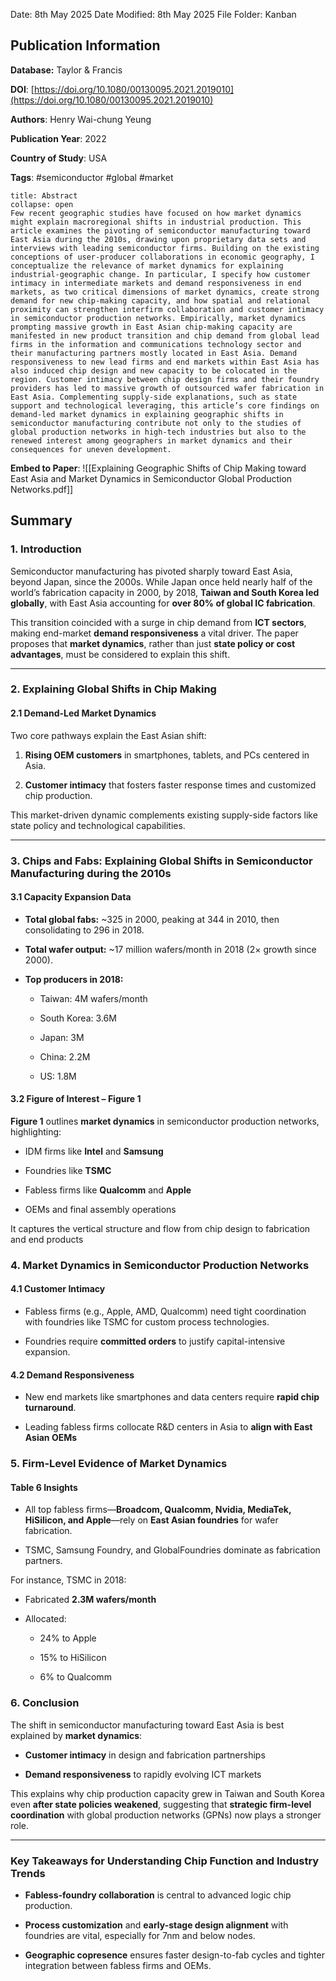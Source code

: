 Date: 8th May 2025
Date Modified: 8th May 2025
File Folder: Kanban
## Publication Information

**Database:** Taylor & Francis

**DOI**: [https://doi.org/10.1080/00130095.2021.2019010](https://doi.org/10.1080/00130095.2021.2019010)

**Authors**: Henry Wai-chung Yeung

**Publication Year**: 2022

**Country of Study**: USA

**Tags**: #semiconductor #global #market

```ad-abstract
title: Abstract
collapse: open
Few recent geographic studies have focused on how market dynamics might explain macroregional shifts in industrial production. This article examines the pivoting of semiconductor manufacturing toward East Asia during the 2010s, drawing upon proprietary data sets and interviews with leading semiconductor firms. Building on the existing conceptions of user-producer collaborations in economic geography, I conceptualize the relevance of market dynamics for explaining industrial-geographic change. In particular, I specify how customer intimacy in intermediate markets and demand responsiveness in end markets, as two critical dimensions of market dynamics, create strong demand for new chip-making capacity, and how spatial and relational proximity can strengthen interfirm collaboration and customer intimacy in semiconductor production networks. Empirically, market dynamics prompting massive growth in East Asian chip-making capacity are manifested in new product transition and chip demand from global lead firms in the information and communications technology sector and their manufacturing partners mostly located in East Asia. Demand responsiveness to new lead firms and end markets within East Asia has also induced chip design and new capacity to be colocated in the region. Customer intimacy between chip design firms and their foundry providers has led to massive growth of outsourced wafer fabrication in East Asia. Complementing supply-side explanations, such as state support and technological leveraging, this article’s core findings on demand-led market dynamics in explaining geographic shifts in semiconductor manufacturing contribute not only to the studies of global production networks in high-tech industries but also to the renewed interest among geographers in market dynamics and their consequences for uneven development.
```


**Embed to Paper**: ![[Explaining Geographic Shifts of Chip Making toward East Asia and Market Dynamics in Semiconductor Global Production Networks.pdf]]

## Summary

### **1. Introduction**

Semiconductor manufacturing has pivoted sharply toward East Asia, beyond Japan, since the 2000s. While Japan once held nearly half of the world’s fabrication capacity in 2000, by 2018, **Taiwan and South Korea led globally**, with East Asia accounting for **over 80% of global IC fabrication**.

This transition coincided with a surge in chip demand from **ICT sectors**, making end-market **demand responsiveness** a vital driver. The paper proposes that **market dynamics**, rather than just **state policy or cost advantages**, must be considered to explain this shift.

---

### **2. Explaining Global Shifts in Chip Making**

#### **2.1 Demand-Led Market Dynamics**

Two core pathways explain the East Asian shift:

1. **Rising OEM customers** in smartphones, tablets, and PCs centered in Asia.
    
2. **Customer intimacy** that fosters faster response times and customized chip production.
    

This market-driven dynamic complements existing supply-side factors like state policy and technological capabilities.

---

### **3. Chips and Fabs: Explaining Global Shifts in Semiconductor Manufacturing during the 2010s**

#### **3.1 Capacity Expansion Data**

- **Total global fabs:** ~325 in 2000, peaking at 344 in 2010, then consolidating to 296 in 2018.
    
- **Total wafer output:** ~17 million wafers/month in 2018 (2× growth since 2000).
    
- **Top producers in 2018:**
    
    - Taiwan: 4M wafers/month
        
    - South Korea: 3.6M
        
    - Japan: 3M
        
    - China: 2.2M
        
    - US: 1.8M
#### **3.2 Figure of Interest – Figure 1**

**Figure 1** outlines **market dynamics** in semiconductor production networks, highlighting:

- IDM firms like **Intel** and **Samsung**
    
- Foundries like **TSMC**
    
- Fabless firms like **Qualcomm** and **Apple**
    
- OEMs and final assembly operations
    

It captures the vertical structure and flow from chip design to fabrication and end products

### **4. Market Dynamics in Semiconductor Production Networks**

#### **4.1 Customer Intimacy**

- Fabless firms (e.g., Apple, AMD, Qualcomm) need tight coordination with foundries like TSMC for custom process technologies.
    
- Foundries require **committed orders** to justify capital-intensive expansion.
    

#### **4.2 Demand Responsiveness**

- New end markets like smartphones and data centers require **rapid chip turnaround**.
    
- Leading fabless firms collocate R&D centers in Asia to **align with East Asian OEMs**

### **5. Firm-Level Evidence of Market Dynamics**

#### **Table 6 Insights**

- All top fabless firms—**Broadcom, Qualcomm, Nvidia, MediaTek, HiSilicon, and Apple**—rely on **East Asian foundries** for wafer fabrication.
    
- TSMC, Samsung Foundry, and GlobalFoundries dominate as fabrication partners.
    

For instance, TSMC in 2018:

- Fabricated **2.3M wafers/month**
    
- Allocated:
    
    - 24% to Apple
        
    - 15% to HiSilicon
        
    - 6% to Qualcomm

### **6. Conclusion**

The shift in semiconductor manufacturing toward East Asia is best explained by **market dynamics**:

- **Customer intimacy** in design and fabrication partnerships
    
- **Demand responsiveness** to rapidly evolving ICT markets
    

This explains why chip production capacity grew in Taiwan and South Korea even **after state policies weakened**, suggesting that **strategic firm-level coordination** with global production networks (GPNs) now plays a stronger role.

---

### **Key Takeaways for Understanding Chip Function and Industry Trends**

- **Fabless-foundry collaboration** is central to advanced logic chip production.
    
- **Process customization** and **early-stage design alignment** with foundries are vital, especially for 7nm and below nodes.
    
- **Geographic copresence** ensures faster design-to-fab cycles and tighter integration between fabless firms and OEMs.